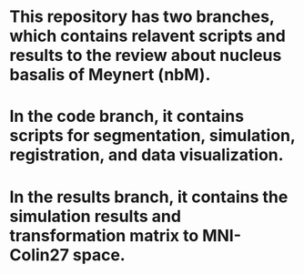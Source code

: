 # This repository has two branches, which contains relavent scripts and results to the review about nucleus basalis of Meynert (nbM). 
# In the code branch, it contains scripts for segmentation, simulation, registration, and data visualization.  
# In the results branch, it contains the simulation results and transformation matrix to MNI-Colin27 space.
